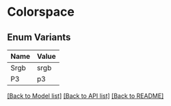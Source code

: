# Colorspace

## Enum Variants

| Name | Value |
|---- | -----|
| Srgb | srgb |
| P3 | p3 |


[[Back to Model list]](../README.md#documentation-for-models) [[Back to API list]](../README.md#documentation-for-api-endpoints) [[Back to README]](../README.md)


